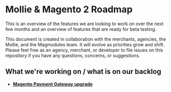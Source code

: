 # Mollie & Magento 2 Roadmap

This is an overview of the features we are looking to work on over the next few months and an overview of features that are ready for beta testing.

This document is created in collaboration with the merchants, agencies, the Mollie, and the Magmodules team. It will evolve as priorities grow and shift. Please feel free as an agency, merchant, or developer to file issues on this repository if you have any questions, concerns, or suggestions.

## What we're working on / what is on our backlog

*   [**Magento Payment Gateway upgrade**](https://github.com/mollie/magento2/issues/421)
